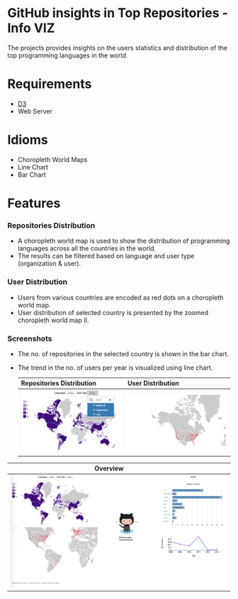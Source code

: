 # GitHub insights in Top Repositories - Info VIZ
The projects provides insights on the users statistics and distribution of the top programming languages in the world.

# Requirements
- [D3](https://d3js.org/)
- Web Server

# Idioms
- Choropleth World Maps
- Line Chart
- Bar Chart

# Features
### Repositories Distribution
- A choropleth world map is used to show the distribution of programming languages across all the countries in the world.
- The results can be filtered based on language and user type (organization & user).

### User Distribution
- Users from various countries are encoded as red dots on a choropleth world map.
- User distribution of selected country is presented by the zoomed choropleth world map II.

### Screenshots
- The no. of repositories in the selected country is shown in the bar chart.
- The trend in the no. of users per year is visualized using line chart.

  | Repositories Distribution                                             | User Distribution          |
  |------------------------------------------------------------|------------------------------------------------------------|
  | <img src="./pictures/choropleth_1.png" width="500"/>         | <img src="./pictures/zoomed_map.png" width="500"/>      |

| Overview                                             |
  |------------------------------------------------------------|
  | <img src="./pictures/viz.png" width="1000"/>         |

#
<!-- #### Live site is found on this [link](http://www.cs.odu.edu/~rrachama/github_viz/) -->


